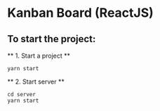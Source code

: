 # Kanban Board (ReactJS)

## To start the project:
** 1. Start a project **
```
yarn start
```

** 2. Start server **
```
cd server
yarn start
```